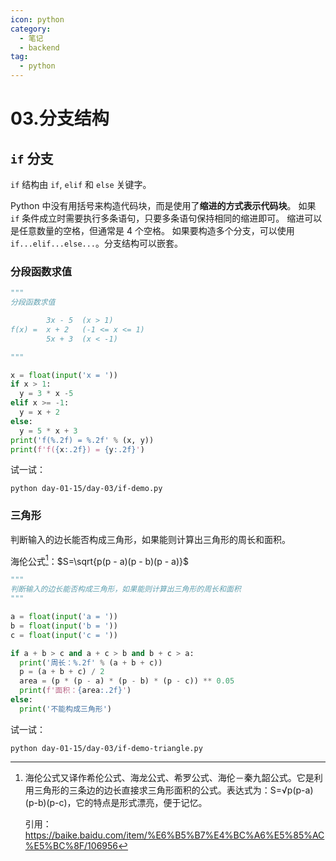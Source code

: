```yaml
---
icon: python
category:
  - 笔记
  - backend
tag:
  - python
---
```


# 03.分支结构

## `if` 分支

`if` 结构由 `if`, `elif` 和 `else` 关键字。

Python 中没有用括号来构造代码块，而是使用了**缩进的方式表示代码块**。
如果 `if` 条件成立时需要执行多条语句，只要多条语句保持相同的缩进即可。
缩进可以是任意数量的空格，但通常是 4 个空格。
如果要构造多个分支，可以使用 `if...elif...else...`。分支结构可以嵌套。

### 分段函数求值

```python
"""
分段函数求值

        3x - 5  (x > 1)
f(x) =  x + 2   (-1 <= x <= 1)
        5x + 3  (x < -1)

"""

x = float(input('x = '))
if x > 1:
  y = 3 * x -5
elif x >= -1:
  y = x + 2
else:
  y = 5 * x + 3
print('f(%.2f) = %.2f' % (x, y))
print(f'f({x:.2f}) = {y:.2f}')
```

试一试：

```shell
python day-01-15/day-03/if-demo.py
```

<Replit link="https://replit.com/@FuckDoctors/python-100-days#day-01-15/day-03/if-demo.py" />

### 三角形

判断输入的边长能否构成三角形，如果能则计算出三角形的周长和面积。

海伦公式[^海伦公式]：$S=\sqrt{p(p - a)(p - b)(p - a)}$

```python
"""
判断输入的边长能否构成三角形，如果能则计算出三角形的周长和面积
"""

a = float(input('a = '))
b = float(input('b = '))
c = float(input('c = '))

if a + b > c and a + c > b and b + c > a:
  print('周长：%.2f' % (a + b + c))
  p = (a + b + c) / 2
  area = (p * (p - a) * (p - b) * (p - c)) ** 0.05
  print(f'面积：{area:.2f}')
else:
  print('不能构成三角形')
```

试一试：

```shell
python day-01-15/day-03/if-demo-triangle.py
```

<Replit link="https://replit.com/@FuckDoctors/python-100-days#day-01-15/day-03/if-demo-triangle.py" />

<!-- markdownlint-disable MD046 -->
<!-- https://plugin-md-enhance.vuejs.press/zh/guide/footnote.html#%E8%AF%AD%E6%B3%95 -->

[^海伦公式]:
    海伦公式又译作希伦公式、海龙公式、希罗公式、海伦－秦九韶公式。它是利用三角形的三条边的边长直接求三角形面积的公式。表达式为：S=√p(p-a)(p-b)(p-c)，它的特点是形式漂亮，便于记忆。

    引用：https://baike.baidu.com/item/%E6%B5%B7%E4%BC%A6%E5%85%AC%E5%BC%8F/106956
